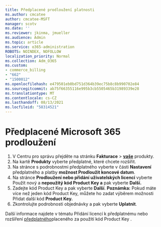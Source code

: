 ```yaml
---
title: Předplacené prodloužení platnosti
ms.author: cmcatee
author: cmcatee-MSFT
manager: scotv
ms.date: ''
ms.reviewer: jkinma, jmueller
ms.audience: Admin
ms.topic: article
ms.service: o365-administration
ROBOTS: NOINDEX, NOFOLLOW
localization_priority: Normal
ms.collection: Adm_O365
ms.custom:
- commerce_billing
- "662"
- "1500012"
ms.openlocfilehash: e479501eb0bd751d364b39ec75b8c8b990702e84
ms.sourcegitcommit: ab75f66355116e995b3cb5505465b31989339e28
ms.translationtype: MT
ms.contentlocale: cs-CZ
ms.lasthandoff: 08/13/2021
ms.locfileid: "58314521"
---
```

# <a name="prepaid-microsoft-365-renewal"></a>Předplacené Microsoft 365 prodloužení

1. V Centru pro správu přejděte na stránku **Fakturace** \> **[vaše](https://go.microsoft.com/fwlink/p/?linkid=842054)** produkty.
2. Na kartě **Produkty** vyberte předplatné, které chcete rozšířit.
3. Na stránce s podrobnostmi předplatného vyberte v části **Nastavení** předplatného a platby **možnost Prodloužit koncové datum**.
4. Na stránce **Prodloužení nebo přidání uživatelských licencí** vyberte Použít nový a **nepoužitý kód Product Key a** pak vyberte **Další.**
5. Zadejte kód Product Key a pak vyberte **Další**.
    **Poznámka:** Pokud máte více než jeden kód Product Key, můžete ho zadat výběrem možnosti Přidat další kód **Product Key.**
6. Zkontrolujte podrobnosti objednávky a pak vyberte **Uplatnit**.

Další informace najdete v tématu Přidání licencí k předplatnému nebo rozšíření [předplatného](https://docs.microsoft.com/microsoft-365/commerce/licenses/add-licenses-using-product-key)placeného za použití kód Product Key .